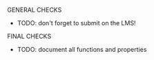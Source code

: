 GENERAL CHECKS

- TODO: don't forget to submit on the LMS!

FINAL CHECKS

- TODO: document all functions and properties

